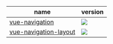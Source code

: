 | name                                     | version                                                                                                                    |
| ---------------------------------------- | -------------------------------------------------------------------------------------------------------------------------- |
| [vue-navigation](packages/core)          | [![](https://img.shields.io/npm/v/@0x30/vue-navigation)](https://www.npmjs.com/package/@0x30/vue-navigation)               |
| [vue-navigation-layout](packages/layout) | [![](https://img.shields.io/npm/v/@0x30/vue-navigation-layout)](https://www.npmjs.com/package/@0x30/vue-navigation-layout) |
